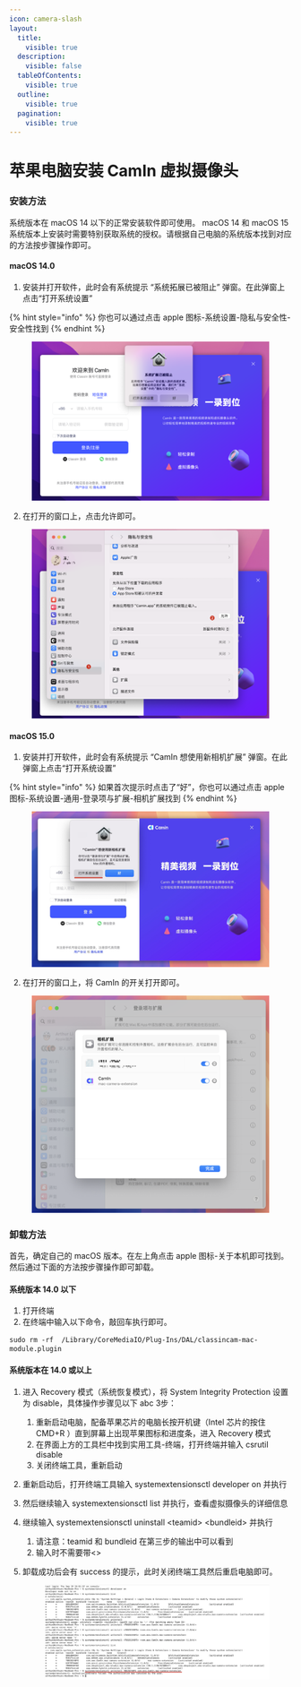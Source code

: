 ```yaml
---
icon: camera-slash
layout:
  title:
    visible: true
  description:
    visible: false
  tableOfContents:
    visible: true
  outline:
    visible: true
  pagination:
    visible: true
---
```


# 苹果电脑安装 CamIn 虚拟摄像头

### 安装方法

系统版本在 macOS 14 以下的正常安装软件即可使用。 macOS 14 和 macOS 15 系统版本上安装时需要特别获取系统的授权。请根据自己电脑的系统版本找到对应的方法按步骤操作即可。

#### macOS 14.0

1. 安装并打开软件，此时会有系统提示 “系统拓展已被阻止” 弹窗。在此弹窗上点击“打开系统设置”

{% hint style="info" %}
你也可以通过点击 apple 图标-系统设置-隐私与安全性-安全性找到
{% endhint %}

<figure><img src="../.gitbook/assets/企业微信截图_c1afb90b-0b74-49c2-9b0d-81c69be20d9c (1).png" alt=""><figcaption></figcaption></figure>

2. 在打开的窗口上，点击允许即可。

<figure><img src="../.gitbook/assets/image (4) (1).png" alt=""><figcaption></figcaption></figure>

#### macOS 15.0&#x20;

1. 安装并打开软件，此时会有系统提示 “CamIn 想使用新相机扩展” 弹窗。在此弹窗上点击“打开系统设置”

{% hint style="info" %}
如果首次提示时点击了“好”，你也可以通过点击 apple 图标-系统设置-通用-登录项与扩展-相机扩展找到
{% endhint %}

<figure><img src="../.gitbook/assets/Xnip2024-09-19_16-35-50.jpg" alt=""><figcaption></figcaption></figure>

2. 在打开的窗口上，将 CamIn 的开关打开即可。

<figure><img src="../.gitbook/assets/image (2) (1) (1).png" alt=""><figcaption></figcaption></figure>

### 卸载方法

首先，确定自己的 macOS 版本。在左上角点击 apple 图标-关于本机即可找到。然后通过下面的方法按步骤操作即可卸载。

#### &#x20;系统版本 14.0 以下

1. 打开终端
2. 在终端中输入以下命令，敲回车执行即可。

```
sudo rm -rf  /Library/CoreMediaIO/Plug-Ins/DAL/classincam-mac-module.plugin
```

#### 系统版本在 14.0 或以上

1. 进入 Recovery 模式（系统恢复模式），将 System Integrity Protection 设置为 disable，具体操作步骤见以下 abc 3步：
   1. 重新启动电脑，配备苹果芯片的电脑长按开机键（Intel 芯片的按住 CMD+R ）直到屏幕上出现苹果图标和进度条，进入 Recovery 模式
   2. 在界面上方的工具栏中找到实用工具-终端，打开终端并输入 csrutil disable
   3. 关闭终端工具，重新启动
2. 重新启动后，打开终端工具输入 systemextensionsctl developer on 并执行
3. 然后继续输入 systemextensionsctl list 并执行，查看虚拟摄像头的详细信息
4. 继续输入 systemextensionsctl uninstall \<teamid> \<bundleid> 并执行
   1. 请注意：teamid 和 bundleid 在第三步的输出中可以看到
   2. 输入时不需要带<>
5.  卸载成功后会有 success 的提示，此时关闭终端工具然后重启电脑即可。

    <figure><img src="../.gitbook/assets/image (2) (1) (1) (1).png" alt=""><figcaption></figcaption></figure>
